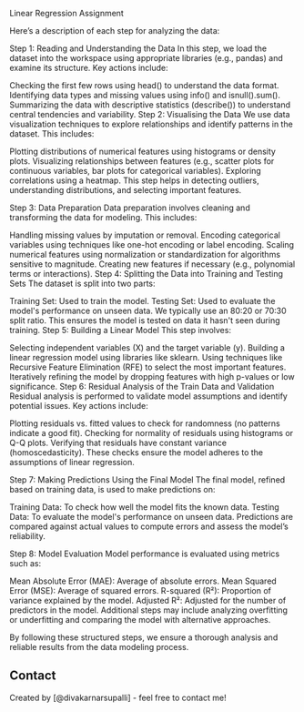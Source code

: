 Linear Regression Assignment

Here’s a description of each step for analyzing the data:

Step 1: Reading and Understanding the Data
In this step, we load the dataset into the workspace using appropriate libraries (e.g., pandas) and examine its structure. Key actions include:

Checking the first few rows using head() to understand the data format.
Identifying data types and missing values using info() and isnull().sum().
Summarizing the data with descriptive statistics (describe()) to understand central tendencies and variability.
Step 2: Visualising the Data
We use data visualization techniques to explore relationships and identify patterns in the dataset. This includes:

Plotting distributions of numerical features using histograms or density plots.
Visualizing relationships between features (e.g., scatter plots for continuous variables, bar plots for categorical variables).
Exploring correlations using a heatmap.
This step helps in detecting outliers, understanding distributions, and selecting important features.

Step 3: Data Preparation
Data preparation involves cleaning and transforming the data for modeling. This includes:

Handling missing values by imputation or removal.
Encoding categorical variables using techniques like one-hot encoding or label encoding.
Scaling numerical features using normalization or standardization for algorithms sensitive to magnitude.
Creating new features if necessary (e.g., polynomial terms or interactions).
Step 4: Splitting the Data into Training and Testing Sets
The dataset is split into two parts:

Training Set: Used to train the model.
Testing Set: Used to evaluate the model's performance on unseen data. We typically use an 80:20 or 70:30 split ratio. This ensures the model is tested on data it hasn't seen during training.
Step 5: Building a Linear Model
This step involves:

Selecting independent variables (X) and the target variable (y).
Building a linear regression model using libraries like sklearn.
Using techniques like Recursive Feature Elimination (RFE) to select the most important features.
Iteratively refining the model by dropping features with high p-values or low significance.
Step 6: Residual Analysis of the Train Data and Validation
Residual analysis is performed to validate model assumptions and identify potential issues. Key actions include:

Plotting residuals vs. fitted values to check for randomness (no patterns indicate a good fit).
Checking for normality of residuals using histograms or Q-Q plots.
Verifying that residuals have constant variance (homoscedasticity).
These checks ensure the model adheres to the assumptions of linear regression.

Step 7: Making Predictions Using the Final Model
The final model, refined based on training data, is used to make predictions on:

Training Data: To check how well the model fits the known data.
Testing Data: To evaluate the model's performance on unseen data.
Predictions are compared against actual values to compute errors and assess the model’s reliability.

Step 8: Model Evaluation
Model performance is evaluated using metrics such as:

Mean Absolute Error (MAE): Average of absolute errors.
Mean Squared Error (MSE): Average of squared errors.
R-squared (R²): Proportion of variance explained by the model.
Adjusted R²: Adjusted for the number of predictors in the model.
Additional steps may include analyzing overfitting or underfitting and comparing the model with alternative approaches.

By following these structured steps, we ensure a thorough analysis and reliable results from the data modeling process.

## Contact
Created by [@divakarnarsupalli] - feel free to contact me!


<!-- Optional -->
<!-- ## License -->
<!-- This project is open source and available under the [... License](). -->

<!-- You don't have to include all sections - just the one's relevant to your project -->
